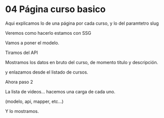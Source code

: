 # 04 Página curso basico

Aqui explicamos lo de una página por cada curso, y lo del paramtetro slug

Veremos como hacerlo estamos con SSG

Vamos a poner el modelo.

Tiramos del API

Mostramos los datos en bruto del curso, de momento titulo y descripción.

y enlazamos desde el listado de cursos.

Ahora paso 2 

La lista de videos... hacemos una carga de cada uno.

(modelo, api, mapper, etc...)

Y lo mostramos.